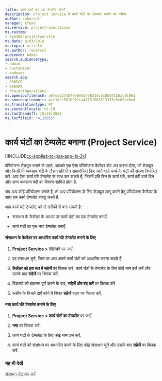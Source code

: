 ```yaml
---
title: कार्य घंटों का एक टेम्पलेट बनाएँ
description: Project Service में कार्य घंटों का टेम्पलेट बनाने का तरीका
author: ruhercul
manager: kfend
ms.service: project-operations
ms.custom:
- dyn365-projectservice
ms.date: 8/03/2018
ms.topic: article
ms.author: ruhercul
audience: Admin
search.audienceType:
- admin
- customizer
- enduser
search.app:
- D365CE
- D365PS
- ProjectOperations
ms.openlocfilehash: a0fce327587940e557e0214c8c0897116ac91901
ms.sourcegitcommit: 4cf1dc1561b92fca4175f0b3813133c5e63ce8e6
ms.translationtype: HT
ms.contentlocale: hi-IN
ms.lasthandoff: 10/28/2020
ms.locfileid: "4133055"
---
```

# <a name="create-a-work-hours-template-project-service"></a>कार्य घंटों का टेम्पलेट बनाना (Project Service)

[!INCLUDE[cc-applies-to-psa-app-1x-2x](../includes/cc-applies-to-psa-app-1x-2x.md)]

परियोजना शेड्यूल बनाने से पहले, आपको एक ऐसा परियोजना कैलेंडर सेट अप करना होगा, जो शेड्यूल और किसी भी व्यवसाय बंदी के दौरान प्रति दिन समायोजित किए जाने वाले कार्य के घंटों की संख्या निर्धारित करें. आप ऐसा कार्य घंटे टेम्पलेट के साथ कर सकते हैं, जिसमें प्रति दिन के कार्य घंटे, कार्य बंदी वाले दिन और अन्य व्यवसाय बंदी का विवरण शामिल होता है.  
  
 जब आप कोई परियोजना बनाते हैं, तो आप परियोजना के लिए शेड्यूल लागू करने हेतु परियोजना कैलेंडर के साथ एक कार्य टेम्पलेट संबद्ध करते हैं.  
  
 आप कार्य घंटे टेम्पलेट को दो तरीकों से बना सकते हैं:  
  
-   संसाधन के कैलेंडर के आधार पर कार्य घंटों का एक टेम्पलेट बनाएँ.  
  
-   कार्य घंटों का एक नया टेम्पलेट बनाएँ.  
  
#### <a name="to-create-a-work-hours-template-based-on-a-resources-calendar"></a>संसाधन के कैलेंडर पर आधारित कार्य घंटे टेम्पलेट बनाने के लिए  
  
1.  **Project Service > संसाधन** पर जाएँ.  
  
2.  वह संसाधन चुनें, जिस पर आप अपने कार्य घंटों को आधारित करना चाहते हैं.  
  
3.  **कैलेंडर को इस रूप में सहेजें** पर क्लिक करें, कार्य घंटों के टेम्पलेट के लिए कोई नाम दर्ज करें और उसके बाद **सहेजें** पर क्लिक करें.  
  
4.  विकल्पों को बदलना पूर्ण करने के बाद, **सहेजें और बंद करें** पर क्लिक करें.  
  
5.  स्‍क्रीन के निचले दाएँ कोने में स्थित **सहेजें** बटन पर क्लिक करें.  
  
#### <a name="to-create-a-new-work-hours-template"></a>नया कार्य घंटे टेम्पलेट बनाने के लिए  
  
1.  **Project Service > कार्य घंटों का टेम्पलेट** पर जाएँ.  
  
2.  **नया** पर क्लिक करें.  
  
3.  कार्य घंटों के टेम्पलेट के लिए कोई नाम दर्ज करें.  
  
4.  कार्य घंटों को संसांधन पर आधारित करने के लिए कोई संसाधन चुनें और उसके बाद **सहेजें** पर क्लिक करें.  
  
### <a name="see-also"></a>यह भी देखें  
 [संसाधन सेट अप करें](../psa/set-up-resources.md)
